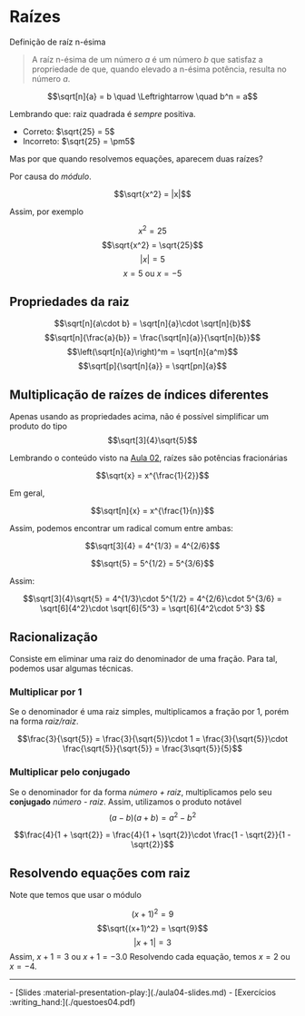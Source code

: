 # Raízes

Definição de raíz n-ésima

> A raíz n-ésima de um número $a$ é um número $b$ que satisfaz a propriedade de que, quando elevado a n-ésima potência, resulta no número $a$.

$$\sqrt[n]{a} = b \quad \Leftrightarrow \quad b^n = a$$

Lembrando que: raiz quadrada é _sempre_ positiva. 

- Correto: $\sqrt{25} = 5$
- Incorreto: $\sqrt{25} = \pm5$

Mas por que quando resolvemos equações, aparecem duas raízes?

Por causa do _módulo_. 

$$\sqrt{x^2} = |x|$$

Assim, por exemplo

$$x^2 = 25$$
$$\sqrt{x^2} = \sqrt{25}$$
$$|x| = 5$$
$$x = 5 \text{ ou } x = -5$$

## Propriedades da raiz

$$\sqrt[n]{a\cdot b} = \sqrt[n]{a}\cdot \sqrt[n]{b}$$
$$\sqrt[n]{\frac{a}{b}} = \frac{\sqrt[n]{a}}{\sqrt[n]{b}}$$
$$\left(\sqrt[n]{a}\right)^m = \sqrt[n]{a^m}$$
$$\sqrt[p]{\sqrt[n]{a}} = \sqrt[pn]{a}$$


## Multiplicação de raízes de índices diferentes

Apenas usando as propriedades acima, não é possível simplificar um produto do tipo 
$$\sqrt[3]{4}\sqrt{5}$$


Lembrando o conteúdo visto na [Aula 02](./aula02.md), raízes são potências fracionárias

$$\sqrt{x} = x^{\frac{1}{2}}$$

Em geral, 

$$\sqrt[n]{x} = x^{\frac{1}{n}}$$

Assim, podemos encontrar um radical comum entre ambas:

$$\sqrt[3]{4} = 4^{1/3} = 4^{2/6}$$

$$\sqrt{5} = 5^{1/2} = 5^{3/6}$$

Assim:

$$\sqrt[3]{4}\sqrt{5} =  4^{1/3}\cdot 5^{1/2} = 4^{2/6}\cdot 5^{3/6} = \sqrt[6]{4^2}\cdot \sqrt[6]{5^3} = \sqrt[6]{4^2\cdot 5^3} $$


## Racionalização

Consiste em eliminar uma raiz do denominador de uma fração. Para tal, podemos usar algumas técnicas.

### Multiplicar por 1

Se o denominador é uma raiz simples, multiplicamos a fração por 1, porém na forma _raiz/raiz_.

$$\frac{3}{\sqrt{5}} = \frac{3}{\sqrt{5}}\cdot 1 = \frac{3}{\sqrt{5}}\cdot \frac{\sqrt{5}}{\sqrt{5}} = \frac{3\sqrt{5}}{5}$$

### Multiplicar pelo conjugado 

Se o denominador for da forma _número + raiz_, multiplicamos pelo seu **conjugado** _número - raiz_. Assim, utilizamos o produto notável 
$$(a-b)(a+b) = a^2 - b^2$$

$$\frac{4}{1 + \sqrt{2}} = \frac{4}{1 + \sqrt{2}}\cdot \frac{1 - \sqrt{2}}{1 - \sqrt{2}}$$

## Resolvendo equações com raiz

Note que temos que usar o módulo

$$(x+1)^2 = 9$$
$$\sqrt{(x+1)^2} = \sqrt{9}$$
$$|x+1| = 3$$
Assim, $x+1 = 3$ ou $x+1 = -3$.0 Resolvendo cada equação, temos $x= 2$ ou $x = -4$.

---

<div class="grid cards" markdown>
 - [Slides :material-presentation-play:](./aula04-slides.md)
 - [Exercícios :writing_hand:](./questoes04.pdf)
</div>
